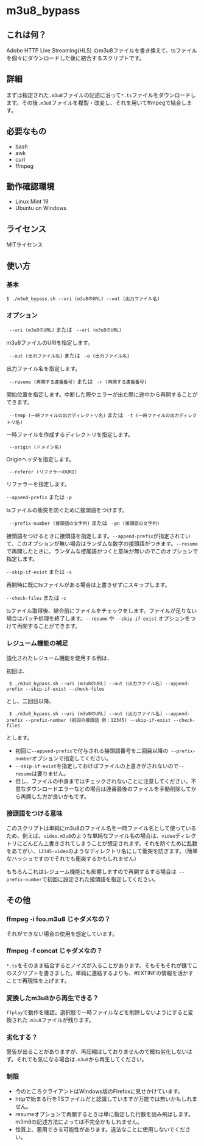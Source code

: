 # m3u8_bypass

## これは何？

Adobe HTTP Live Streaming(HLS) のm3u8ファイルを書き換えて、tsファイルを個々にダウンロードした後に結合するスクリプトです。

## 詳細

まずは指定された```.m3u8```ファイルの記述に沿って```*.ts```ファイルをダウンロードします。その後```.m3u8```ファイルを複製・改変し、それを用いてffmpegで結合します。

## 必要なもの

- bash
- awk
- curl
- ffmpeg

## 動作確認環境

- Linux Mint 19
- Ubuntu on Windows

## ライセンス

MITライセンス

## 使い方

### 基本

``` $ ./m3u8_bypass.sh --uri (m3u8のURL) --out (出力ファイル名) ```

### オプション

``` --uri (m3u8のURL)``` または ``` --url (m3u8のURL)```

m3u8ファイルのURIを指定します。

``` --out (出力ファイル名)``` または ``` -o (出力ファイル名)```

出力ファイル名を指定します。

``` --resume (再開する連番番号)``` または ``` -r (再開する連番番号)```

開始位置を指定します。中断した際やエラーが出た際に途中から再開することができます。

``` --temp (一時ファイルの出力ディレクトリ名)``` または ``` -t (一時ファイルの出力ディレクトリ名)```

一時ファイルを作成するディレクトリを指定します。

``` --origin (ドメイン名)```

Originヘッダを指定します。

``` --referer (リファラーのURI)```

リファラーを指定します。

``` --append-prefix ``` または  ``` -p ```

tsファイルの衝突を防ぐために接頭語をつけます。

``` --prefix-number (接頭語の文字列)``` または ``` -pn (接頭語の文字列)```

接頭語をつけるときに接頭語を指定します。``` --append-prefix ```が指定されていて、このオプションが無い場合はランダムな数字の接頭語がつきます。```--resume```で再開したときに、ランダムな接尾語がつくと意味が無いのでこのオプションで指定します。

``` --skip-if-exist ``` または ``` -s ```

再開時に既にtsファイルがある場合は上書きせずにスキップします。

``` --check-files ``` または ``` -c ```

tsファイル取得後、結合前にファイルをチェックをします。ファイルが足りない場合はパッチ処理を終了します。```--resume``` や ``` --skip-if-exist ``` オプションをつけて再開することができます。

### レジューム機能の補足

強化されたレジューム機能を使用する例は、

初回は、

``` $ ./m3u8_bypass.sh --uri (m3u8のURL) --out (出力ファイル名) --append-prefix --skip-if-exist --check-files```

とし、二回目以降、

``` $ ./m3u8_bypass.sh --uri (m3u8のURL) --out (出力ファイル名) --append-prefix --prefix-number (前回の接頭語 例：12345) --skip-if-exist --check-files```

とします。

+ 初回に``` --append-prefix ```で付与される接頭語番号を二回目以降の``` --prefix-number```オプションで指定してください。
+ ``` --skip-if-exist ```を指定しておけばファイルの上書きがされないので``` --resume ```は要りません。
+ 但し、ファイルの中身まではチェックされないことに注意してください。不意なダウンロードエラーなどの場合は連番最後のファイルを手動削除してから再開した方が良いかもです。

### 接頭語をつける意味

このスクリプトは単純にm3u8のファイル名を一時ファイル名として使っているため、例えば、```video.m3u8```のような単純なファイル名の場合は、```video```ディレクトリにどんどん上書きされてしまうことが想定されます。それを防ぐために乱数をあてがい、```12345-video```のようなディレクトリ名にして衝突を防ぎます。（簡単なハッシュですのでそれでも衝突するかもしれません）

もちろんこれはレジューム機能にも影響しますので再開するする場合は``` --prefix-number```で初回に設定された接頭語を指定してください。

## その他

### ffmpeg -i foo.m3u8 じゃダメなの？

それができない場合の使用を想定しています。

### ffmpeg -f concat じゃダメなの？

```*.ts```をそのまま結合するとノイズが入ることがあります。そもそもそれが嫌でこのスクリプトを書きました。単純に連結するよりも、\#EXTINFの情報を活かすことで再現性を上げます。

### 変換したm3u8から再生できる？

```ffplay```で動作を確認。選択肢で一時ファイルなどを削除しないようにすると変換された```.m3u8```ファイルが残ります。

### 劣化する？

警告が出ることがありますが、再圧縮はしておりませんので概ね劣化しないはず。それでも気になる場合は```.m3u8```から再生してください。


### 制限

- 今のところクライアントはWindows版のFirefoxに見せかけています。
- httpで始まる行をTSファイルだと認識していますが万能では無いかもしれません。
- resumeオプションで再開するときは単に指定した行数を読み飛ばします。m3m8の記述方法によっては不完全かもしれません。
- 性質上、悪用できる可能性があります。違法なことに使用しないでください。
